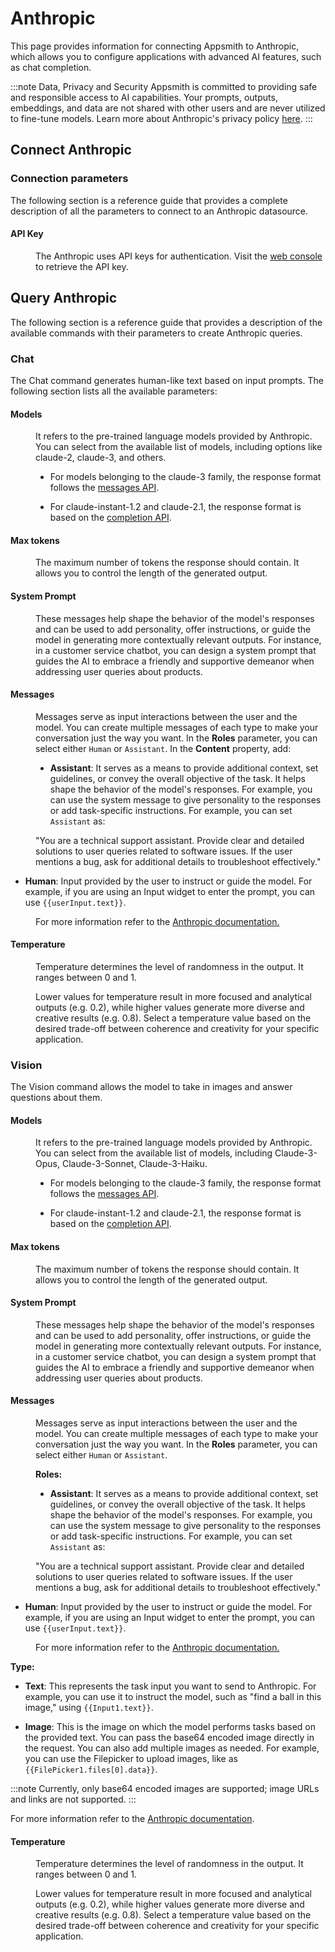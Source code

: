 # Anthropic


This page provides information for connecting Appsmith to Anthropic, which allows you to configure applications with advanced AI features, such as chat completion.


:::note Data, Privacy and Security
Appsmith is committed to providing safe and responsible access to AI capabilities. Your prompts, outputs, embeddings, and data are not shared with other users and are never utilized to fine-tune models. Learn more about Anthropic's privacy policy [here](https://www.anthropic.com/responsible-disclosure-policy).
:::



## Connect Anthropic

<ZoomImage
  src="/img/connect-anthropic.png" 
  alt="Anthropic Datasource"
  caption="Anthropic datasource"
/>

### Connection parameters

The following section is a reference guide that provides a complete description of all the parameters to connect to an Anthropic datasource.


#### API Key

<dd>

The Anthropic uses API keys for authentication. Visit the [web console](https://console.anthropic.com/) to retrieve the API key.

</dd>

## Query Anthropic

The following section is a reference guide that provides a description of the available commands with their parameters to create Anthropic queries.

### Chat

The Chat command generates human-like text based on input prompts. The following section lists all the available parameters:

<ZoomImage
  src="/img/chat_command_ai.png" 
  alt="Anthropic Datasource - chat"
  caption="Anthropic - Chat command"
/>

#### Models

<dd>

It refers to the pre-trained language models provided by Anthropic. You can select from the available list of models, including options like claude-2, claude-3, and others. 

* For models belonging to the claude-3 family, the response format follows the [messages API](https://docs.anthropic.com/claude/reference/messages_post). 

* For claude-instant-1.2 and claude-2.1, the response format is based on the [completion API](https://docs.anthropic.com/claude/reference/complete_post).





</dd>


#### Max tokens


<dd>

The maximum number of tokens the response should contain. It allows you to control the length of the generated output.

</dd>

#### System Prompt

<dd>

These messages help shape the behavior of the model's responses and can be used to add personality, offer instructions, or guide the model in generating more contextually relevant outputs. For instance, in a customer service chatbot, you can design a system prompt that guides the AI to embrace a friendly and supportive demeanor when addressing user queries about products.

</dd>

#### Messages

<dd>

Messages serve as input interactions between the user and the model. You can create multiple messages of each type to make your conversation just the way you want. In the **Roles** parameter, you can select either `Human` or `Assistant`. In the **Content** property, add:

* **Assistant**: It serves as a means to provide additional context, set guidelines, or convey the overall objective of the task. It helps shape the behavior of the model's responses. For example, you can use the system message to give personality to the responses or add task-specific instructions. For example, you can set `Assistant` as:

<dd>


 "You are a technical support assistant. Provide clear and detailed solutions to user queries related to software issues. If the user mentions a bug, ask for additional details to troubleshoot effectively."

</dd>

* **Human**: Input provided by the user to instruct or guide the model. For example, if you are using an Input widget to enter the prompt, you can use `{{userInput.text}}`.

<dd>

For more information refer to the [Anthropic documentation.](https://docs.anthropic.com/claude/reference/complete_post)

</dd>


</dd>

#### Temperature

<dd>

 Temperature determines the level of randomness in the output. It ranges between 0 and 1. 

Lower values for temperature result in more focused and analytical outputs (e.g. 0.2), while higher values generate more diverse and creative results (e.g. 0.8). Select a temperature value based on the desired trade-off between coherence and creativity for your specific application.

</dd>


### Vision

The Vision command allows the model to take in images and answer questions about them.


<ZoomImage
  src="/img/vision_api_.png" 
  alt="Anthropic Datasource - chat"
  caption="Anthropic - Vision command"
/>

#### Models

<dd>

It refers to the pre-trained language models provided by Anthropic. You can select from the available list of models, including Claude-3-Opus, Claude-3-Sonnet, Claude-3-Haiku.

* For models belonging to the claude-3 family, the response format follows the [messages API](https://docs.anthropic.com/claude/reference/messages_post). 

* For claude-instant-1.2 and claude-2.1, the response format is based on the [completion API](https://docs.anthropic.com/claude/reference/complete_post).

</dd>


#### Max tokens


<dd>

The maximum number of tokens the response should contain. It allows you to control the length of the generated output.

</dd>

#### System Prompt

<dd>

These messages help shape the behavior of the model's responses and can be used to add personality, offer instructions, or guide the model in generating more contextually relevant outputs. For instance, in a customer service chatbot, you can design a system prompt that guides the AI to embrace a friendly and supportive demeanor when addressing user queries about products.

</dd>


#### Messages

<dd>

Messages serve as input interactions between the user and the model. You can create multiple messages of each type to make your conversation just the way you want. In the **Roles** parameter, you can select either `Human` or `Assistant`. 

**Roles:**

* **Assistant**: It serves as a means to provide additional context, set guidelines, or convey the overall objective of the task. It helps shape the behavior of the model's responses. For example, you can use the system message to give personality to the responses or add task-specific instructions. For example, you can set `Assistant` as:

<dd>


 "You are a technical support assistant. Provide clear and detailed solutions to user queries related to software issues. If the user mentions a bug, ask for additional details to troubleshoot effectively."

</dd>

* **Human**: Input provided by the user to instruct or guide the model. For example, if you are using an Input widget to enter the prompt, you can use `{{userInput.text}}`.

<dd>

For more information refer to the [Anthropic documentation.](https://docs.anthropic.com/claude/reference/complete_post)

</dd>

**Type:**

* **Text**: This represents the task input you want to send to Anthropic. For example, you can use it to instruct the model, such as "find a ball in this image," using `{{Input1.text}}`.

* **Image**: This is the image on which the model performs tasks based on the provided text. You can pass the base64 encoded image directly in the request. You can also add multiple images as needed. For example, you can use the Filepicker to upload images, like as `{{FilePicker1.files[0].data}}`.

:::note
Currently, only base64 encoded images are supported; image URLs and links are not supported.
:::

For more information refer to the [Anthropic documentation](https://docs.anthropic.com/claude/docs/vision).




</dd>



#### Temperature

<dd>

 Temperature determines the level of randomness in the output. It ranges between 0 and 1. 

Lower values for temperature result in more focused and analytical outputs (e.g. 0.2), while higher values generate more diverse and creative results (e.g. 0.8). Select a temperature value based on the desired trade-off between coherence and creativity for your specific application.

</dd>